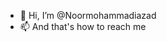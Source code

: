 - 👋 Hi, I’m @Noormohammadiazad
- 📫 And that's how to reach me

<!---
Noormohammadiazad/Noormohammadiazad is a ✨ special ✨ repository
You can click the Preview link to take a look at my changes.
--->
